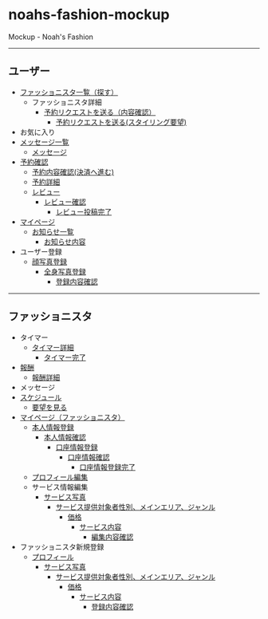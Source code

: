 # noahs-fashion-mockup
Mockup - Noah's Fashion
***
## ユーザー
- [ファッショニスタ一覧（探す）](https://teppei-hashimoto.github.io/noahs-fashion-mockup/fashionista_list.html)
  - ファッショニスタ詳細
    - [予約リクエストを送る（内容確認）](https://teppei-hashimoto.github.io/noahs-fashion-mockup/reserve_application.html)
      - [予約リクエストを送る(スタイリング要望)](https://teppei-hashimoto.github.io/noahs-fashion-mockup/reserve_styling_request.html)
- お気に入り
- [メッセージ一覧](https://teppei-hashimoto.github.io/noahs-fashion-mockup/message_list.html)
  - [メッセージ](https://teppei-hashimoto.github.io/noahs-fashion-mockup/message.html)
- [予約確認](https://teppei-hashimoto.github.io/noahs-fashion-mockup/reserve.html)
  - [予約内容確認(決済へ進む)](https://teppei-hashimoto.github.io/noahs-fashion-mockup/reserve_confirm.html)
  - [予約詳細](https://teppei-hashimoto.github.io/noahs-fashion-mockup/reserve_infomation.html)
  - [レビュー](https://teppei-hashimoto.github.io/noahs-fashion-mockup/review.html)
    - [レビュー確認](https://teppei-hashimoto.github.io/noahs-fashion-mockup/review_confirm.html)
      - [レビュー投稿完了](https://teppei-hashimoto.github.io/noahs-fashion-mockup/review_complete.html)
- [マイページ](https://teppei-hashimoto.github.io/noahs-fashion-mockup/mypage.html)
  - [お知らせ一覧](https://teppei-hashimoto.github.io/noahs-fashion-mockup/notification_list.html)
    - [お知らせ内容](https://teppei-hashimoto.github.io/noahs-fashion-mockup/notification_detail.html)
- ユーザー登録
  - [顔写真登録](https://teppei-hashimoto.github.io/noahs-fashion-mockup/account/user_registration_selfie.html)
    - [全身写真登録](https://teppei-hashimoto.github.io/noahs-fashion-mockup/account/user_registration_coordinate.html)
      - [登録内容確認](https://teppei-hashimoto.github.io/noahs-fashion-mockup/account/user_registration_confirm.html)

***
## ファッショニスタ
- タイマー
  - [タイマー詳細](https://teppei-hashimoto.github.io/noahs-fashion-mockup/timer_detail.html)
    - [タイマー完了](https://teppei-hashimoto.github.io/noahs-fashion-mockup/timer_complete.html)
- [報酬](https://teppei-hashimoto.github.io/noahs-fashion-mockup/remuneration_list.html)
  - [報酬詳細](https://teppei-hashimoto.github.io/noahs-fashion-mockup/remuneration_detail.html)
- メッセージ
- [スケジュール](https://teppei-hashimoto.github.io/noahs-fashion-mockup/schedule.html)
  - [要望を見る](https://teppei-hashimoto.github.io/noahs-fashion-mockup/check_styling_request.html)
- [マイページ（ファッショニスタ）](https://teppei-hashimoto.github.io/noahs-fashion-mockup/mypage_fashionista.html)
  - [本人情報登録](https://teppei-hashimoto.github.io/noahs-fashion-mockup/fashionista_edit/card_register_account.html)
    - [本人情報確認](https://teppei-hashimoto.github.io/noahs-fashion-mockup/fashionista_edit/card_register_account_confirm.html)
      - [口座情報登録](https://teppei-hashimoto.github.io/noahs-fashion-mockup/fashionista_edit/card_register_bank.html)
        - [口座情報確認](https://teppei-hashimoto.github.io/noahs-fashion-mockup/fashionista_edit/card_register_bank_confirm.html)
          - [口座情報登録完了](https://teppei-hashimoto.github.io/noahs-fashion-mockup/fashionista_edit/card_register_complete.html)
  - [プロフィール編集](https://teppei-hashimoto.github.io/noahs-fashion-mockup/account/fashionista_edit_profile.html)
  - サービス情報編集
    - [サービス写真](https://teppei-hashimoto.github.io/noahs-fashion-mockup/account/fashionista_edit_images.html)
      - [サービス提供対象者性別、メインエリア、ジャンル](https://teppei-hashimoto.github.io/noahs-fashion-mockup/account/fashionista_edit_service.html)
        - [価格](https://teppei-hashimoto.github.io/noahs-fashion-mockup/account/fashionista_edit_price.html)
          - [サービス内容](https://teppei-hashimoto.github.io/noahs-fashion-mockup/account/fashionista_edit_content.html)
            - [編集内容確認](https://teppei-hashimoto.github.io/noahs-fashion-mockup/account/fashionista_edit_confirm.html)
- ファッショニスタ新規登録
  - [プロフィール](https://teppei-hashimoto.github.io/noahs-fashion-mockup/account/fashionista_registration_profile2.html)
    - [サービス写真](https://teppei-hashimoto.github.io/noahs-fashion-mockup/account/fashionista_registration_images.html)
      - [サービス提供対象者性別、メインエリア、ジャンル](https://teppei-hashimoto.github.io/noahs-fashion-mockup/account/fashionista_registration_service.html)
        - [価格](https://teppei-hashimoto.github.io/noahs-fashion-mockup/account/fashionista_registration_price.html)
          - [サービス内容](https://teppei-hashimoto.github.io/noahs-fashion-mockup/account/fashionista_registration_content.html)
            - [登録内容確認](https://teppei-hashimoto.github.io/noahs-fashion-mockup/account/fashionista_registration_confirm.html)
